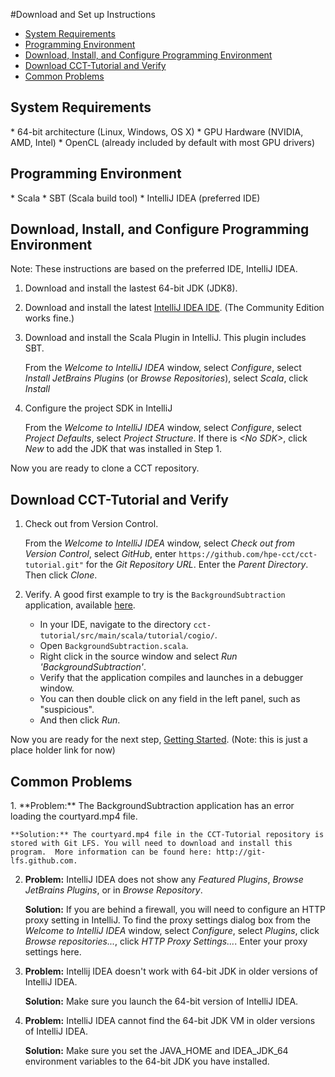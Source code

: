 #Download and Set up Instructions

*   [System Requirements](#sysreq)
*   [Programming Environment](#lang)
*   [Download, Install, and Configure Programming Environment](#steps)
*   [Download CCT-Tutorial and Verify](#clone)
*   [Common Problems](#gotchas)

<h2 id="sysreq">System Requirements</h2>
* 64-bit architecture (Linux, Windows, OS X)
* GPU Hardware (NVIDIA, AMD, Intel)
* OpenCL (already included by default with most GPU drivers)

<h2 id="lang">Programming Environment</h2>
* Scala 
* SBT (Scala build tool)
* IntelliJ IDEA (preferred IDE) 

<h2 id="steps">Download, Install, and Configure Programming Environment</h2>

Note: These instructions are based on the preferred IDE, IntelliJ IDEA. 

1.  Download and install the lastest 64-bit JDK (JDK8).
2.  Download and install the latest [IntelliJ IDEA IDE](https://www.jetbrains.com/idea/download). (The Community Edition works fine.) 
3.  Download and install the Scala Plugin in IntelliJ. This plugin includes SBT. 

     From the *Welcome to IntelliJ IDEA* window, select *Configure*, select *Install JetBrains Plugins* (or *Browse Repositories*), select *Scala*, click *Install*

4.  Configure the project SDK in IntelliJ 

     From the *Welcome to IntelliJ IDEA* window, select *Configure*, select *Project Defaults*, select *Project Structure*. If there is *\<No SDK>*, click *New* to add the JDK that was installed in Step 1.

Now you are ready to clone a CCT repository. 

<h2 id="clone">Download CCT-Tutorial and Verify</h2>

1. Check out from Version Control.

    From the *Welcome to IntelliJ IDEA* window, select *Check out from Version Control*, select *GitHub*, enter `https://github.com/hpe-cct/cct-tutorial.git"` for the *Git Repository URL*. Enter the *Parent Directory*. Then click *Clone*.

2. Verify. A good first example to try is the `BackgroundSubtraction` application,
available
[here](https://github.com/hpe-cct/cct-tutorial/blob/master/src/main/scala/tutorial/cogio/BackgroundSubtraction.scala). 

    *  In your IDE, navigate to the directory `cct-tutorial/src/main/scala/tutorial/cogio/`. 
    *  Open `BackgroundSubtraction.scala`. 
    *  Right click in the source window and select *Run 'BackgroundSubtraction'*. 
    *  Verify that the application compiles and launches in a debugger window. 
    *  You can then double click on any field in the left panel, such as "suspicious". 
    *  And then click *Run*.

Now you are ready for the next step, [Getting Started](https://github.com/hpe-cct/cct-tutorial/blob/master/README.md). (Note: this is just a place holder link for now)

<h2 id="gotchas">Common Problems</h2>
1.  **Problem:**  The BackgroundSubtraction application has an error loading the courtyard.mp4 file.

    **Solution:** The courtyard.mp4 file in the CCT-Tutorial repository is stored with Git LFS. You will need to download and install this program.  More information can be found here: http://git-lfs.github.com.

2.  **Problem:** IntelliJ IDEA does not show any *Featured Plugins*, *Browse JetBrains Plugins*, or in *Browse Repository*.
  
    **Solution:** If you are behind a firewall, you will need to configure an HTTP proxy setting in IntelliJ. To find the proxy settings dialog box from the *Welcome to IntelliJ IDEA* window, select *Configure*, select *Plugins*, click *Browse repositories...*, click *HTTP Proxy Settings...*. Enter your proxy settings here.

3.  **Problem:** Intellij IDEA doesn't work with 64-bit JDK in older versions of IntelliJ IDEA. 
 
    **Solution:** Make sure you launch the 64-bit version of IntelliJ IDEA.

4.  **Problem:** IntelliJ IDEA cannot find the 64-bit JDK VM in older versions of IntelliJ IDEA.

    **Solution:** Make sure you set the JAVA_HOME and IDEA_JDK_64 environment variables to the 64-bit JDK you have installed.

  
